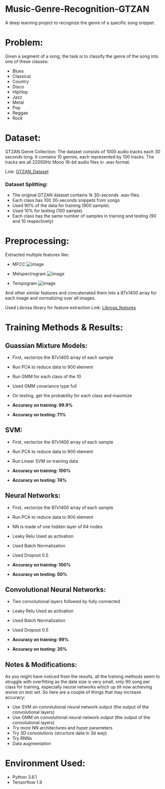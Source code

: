 # Music-Genre-Recognition-GTZAN
A deep learning project to recognize the genre of a specific song snippet.

# Problem:

Given a segment of a song, the task is to classify the genre of the song into one of these classes:
- Blues
- Classical
- Country
- Disco
- HipHop
- Jazz
- Metal
- Pop
- Reggae
- Rock


# Dataset:

GTZAN Genre Collection: The dataset consists of 1000 audio tracks each 30 seconds long. It contains 10 genres, each represented by 100 tracks. The tracks are all 22050Hz Mono 16-bit audio files in .wav format.

Link: [GTZAN_Dataset](http://marsyasweb.appspot.com/download/data_sets/)

### Dataset Splitting:

- The original GTZAN dataset contains 1k 30-seconds .wav files.
- Each class has 100 30-seconds snippets from songs
- Used 90% of the data for training (900 sample).
- Used 10% for testing (100 sample)
- Each class has the same number of samples in training and testing (90 and 10 respectively)


# Preprocessing:

Extracted multiple features like:
- MFCC
![image](https://user-images.githubusercontent.com/6074821/43685392-8751dc74-98b2-11e8-8ab1-0d9dceb9e9db.png)

- Melspectrogram
![image](https://user-images.githubusercontent.com/6074821/43685404-d7ff8b94-98b2-11e8-9573-94846ca59158.png)

- Tempogram
![image](https://user-images.githubusercontent.com/6074821/43685440-675f1bce-98b3-11e8-91b2-b640761e221b.png)

And other similar features and concatenated them into a 87x1400 array for each image and normalizing over all images.

Used Librosa library for feature extraction
Link: [Librosa_features](https://librosa.github.io/librosa/generated/librosa.feature.melspectrogram.html#librosa.feature.melspectrogram)


# Training Methods & Results:

## Guassian Mixture Models:

- First, vectorize the 87x1400 array of each sample
- Run PCA to reduce data to 900 element
- Run GMM for each class of the 10 
- Used GMM covariance type full
- On testing, get the probability for each class and maximize

- **Accuracy on training: 99.9%**
- **Accuracy on testing: 71%**

## SVM:

- First, vectorize the 87x1400 array of each sample
- Run PCA to reduce data to 900 element
- Run Linear SVM on training data 

- **Accuracy on training: 100%**
- **Accuracy on testing: 74%**

## Neural Networks:

- First, vectorize the 87x1400 array of each sample
- Run PCA to reduce data to 900 element
- NN is made of one hidden layer of 64 nodes
- Leaky Relu Used as activation 
- Used Batch Normalization
- Used Dropout 0.5

- **Accuracy on training: 100%**
- **Accuracy on testing: 50%**

## Convolutional Neural Networks:

- Two convolutional layers followed by fully connected
- Leaky Relu Used as activation 
- Used Batch Normalization
- Used Dropout 0.5

- **Accuracy on training: 99%**
- **Accuracy on testing: 35%**

## Notes & Modifications:

As you might have noticed from the results, all the training methods seem to struggle with overfitting as the data size is very small, only 90 song per class for training, especially neural networks which up till now achieving worse on test set. So here are a couple of things that may increase accuracy:

- Use SVM on convolutional neural network output (the output of the convolutional layers) 
- Use GMM on convolutional neural network output (the output of the convolutional layers)
- Try more NN architectures and hyper parameters 
- Try 3D convolutions (structure data in 3d way)
- Try RNNs
- Data augmentation 

# Environment Used:
- Python 3.6.1
- Tensorflow 1.9
